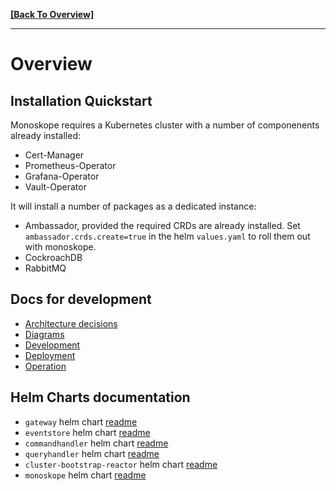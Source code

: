 **[[Back To Overview]](../README.md)**

---

# Overview

## Installation Quickstart

Monoskope requires a Kubernetes cluster with a number of componenents already installed:

* Cert-Manager
* Prometheus-Operator
* Grafana-Operator
* Vault-Operator

It will install a number of packages as a dedicated instance:

* Ambassador, provided the required CRDs are already installed. Set `ambassador.crds.create=true` 
  in the helm `values.yaml` to roll them out with monoskope.
* CockroachDB
* RabbitMQ


## Docs for development
* [Architecture decisions](architecture-decisions/)
* [Diagrams](diagrams/)
* [Development](development/)
* [Deployment](deployment/)
* [Operation](operation/)

## Helm Charts documentation

* `gateway` helm chart [readme](build/package/helm/gateway/README.md)
* `eventstore` helm chart [readme](build/package/helm/eventstore/README.md)
* `commandhandler` helm chart [readme](build/package/helm/commandhandler/README.md)
* `queryhandler` helm chart [readme](build/package/helm/queryhandler/README.md)
* `cluster-bootstrap-reactor` helm chart [readme](build/package/helm/cluster-bootstrap-reactor/README.md)
* `monoskope` helm chart [readme](build/package/helm/monoskope/README.md)
